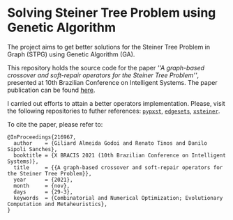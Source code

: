 # Solving Steiner Tree Problem using Genetic Algorithm

The project aims to get better solutions for the Steiner Tree Problem in Graph (STPG) using Genetic Algorithm (GA).

This repository holds the source code for the paper *''A graph-based crossover and soft-repair operators for the Steiner Tree Problem''*, presented at 10th Brazilian Conference on Intelligent Systems. 
The paper publication can be found [here](https://doi.org/10.1007/978-3-030-91702-9_8).

I carried out efforts to attain a better operators implementation. Please, visit the following repositories to futher references: [`pypxst`](https://github.com/GiliardGodoi/pypxst), [`edgesets`](https://github.com/GiliardGodoi/edgesets), [`xsteiner`](https://github.com/GiliardGodoi/xsteiner).

To cite the paper, please refer to:
```
@InProceedings{216967,
  author    = {Giliard Almeida Godoi and Renato Tinos and Danilo Sipoli Sanches},
  booktitle = {X BRACIS 2021 (10th Brazilian Conference on Intelligent Systems)},
  title     = {{A graph-based crossover and soft-repair operators for the Steiner Tree Problem}},
  year      = {2021},
  month     = {nov},
  days      = {29-3},
  keywords  = {Combinatorial and Numerical Optimization; Evolutionary Computation and Metaheuristics},
}
```
